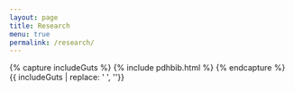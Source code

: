 ```yaml
---
layout: page
title: Research
menu: true
permalink: /research/
---
```



{% capture includeGuts %}
{% include pdhbib.html %} 
{% endcapture %}
{{ includeGuts | replace: '    ', ''}} 


